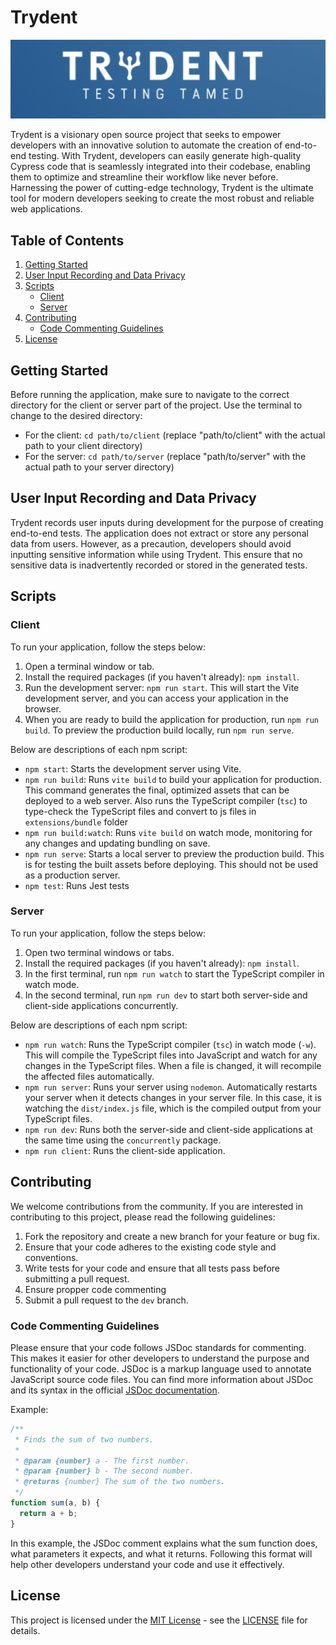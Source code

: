 # Trydent

  ![Banner](/client/assets/testing-tamed.png)


Trydent is a visionary open source project that seeks to empower developers with an innovative solution to automate the creation of end-to-end testing. With Trydent, developers can easily generate high-quality Cypress code that is seamlessly integrated into their codebase, enabling them to optimize and streamline their workflow like never before. Harnessing the power of cutting-edge technology, Trydent is the ultimate tool for modern developers seeking to create the most robust and reliable web applications.



## Table of Contents
1. [Getting Started](#getting-started)
1. [User Input Recording and Data Privacy](#user-input-recording-and-data-privacy)
1. [Scripts](#scripts)
    - [Client](#client)
    - [Server](#server)
1. [Contributing](#contributing)
    - [Code Commenting Guidelines](#code-commenting-guidelines)
1. [License](#license)



## Getting Started
Before running the application, make sure to navigate to the correct directory for the client or server part of the project. Use the terminal to change to the desired directory:

- For the client: `cd path/to/client` (replace "path/to/client" with the actual path to your client directory)
- For the server: `cd path/to/server` (replace "path/to/server" with the actual path to your server directory)



## User Input Recording and Data Privacy
Trydent records user inputs during development for the purpose of creating end-to-end tests. The application does not extract or store any personal data from users. However, as a precaution, developers should avoid inputting sensitive information while using Trydent. This ensure that no sensitive data is inadvertently recorded or stored in the generated tests.



## Scripts
### Client
To run your application, follow the steps below:

1. Open a terminal window or tab.
2. Install the required packages (if you haven't already): `npm install`.
3. Run the development server: `npm run start`. This will start the Vite development server, and you can access your application in the browser.
4. When you are ready to build the application for production, run `npm run build`. To preview the production build locally, run `npm run serve`.

Below are descriptions of each npm script:

- `npm start`: Starts the development server using Vite.
- `npm run build`: Runs `vite build` to build your application for production. This command generates the final, optimized assets that can be deployed to a web server. Also runs the TypeScript compiler (`tsc`) to type-check the TypeScript files and convert to js files in `extensions/bundle` folder
- `npm run build:watch`: Runs `vite build` on watch mode, monitoring for any changes and updating bundling on save.
- `npm run serve`: Starts a local server to preview the production build. This is for testing the built assets before deploying. This should not be used as a production server.
- `npm test`: Runs Jest tests

### Server
To run your application, follow the steps below:

1. Open two terminal windows or tabs.
2. Install the required packages (if you haven't already): `npm install`.
3. In the first terminal, run `npm run watch` to start the TypeScript compiler in watch mode.
4. In the second terminal, run `npm run dev` to start both server-side and client-side applications concurrently.

Below are descriptions of each npm script:

- `npm run watch`: Runs the TypeScript compiler (`tsc`) in watch mode (`-w`). This will compile the TypeScript files into JavaScript and watch for any changes in the TypeScript files. When a file is changed, it will recompile the affected files automatically.
- `npm run server`: Runs your server using `nodemon`. Automatically restarts your server when it detects changes in your server file. In this case, it is watching the `dist/index.js` file, which is the compiled output from your TypeScript files.
- `npm run dev`: Runs both the server-side and client-side applications at the same time using the `concurrently` package.
- `npm run client`: Runs the client-side application.



## Contributing
We welcome contributions from the community. If you are interested in contributing to this project, please read the following guidelines:

1. Fork the repository and create a new branch for your feature or bug fix.
2. Ensure that your code adheres to the existing code style and conventions.
3. Write tests for your code and ensure that all tests pass before submitting a pull request.
4. Ensure propper code commenting
5. Submit a pull request to the `dev` branch.

### Code Commenting Guidelines
Please ensure that your code follows JSDoc standards for commenting. This makes it easier for other developers to understand the purpose and functionality of your code. JSDoc is a markup language used to annotate JavaScript source code files. You can find more information about JSDoc and its syntax in the official [JSDoc documentation](https://jsdoc.app/).

Example:
```js
/**
 * Finds the sum of two numbers.
 * 
 * @param {number} a - The first number.
 * @param {number} b - The second number.
 * @returns {number} The sum of the two numbers.
 */
function sum(a, b) {
  return a + b;
}
```
In this example, the JSDoc comment explains what the sum function does, what parameters it expects, and what it returns. Following this format will help other developers understand your code and use it effectively.



## License
This project is licensed under the [MIT License](https://opensource.org/license/mit/) - see the [LICENSE](/LICENSE) file for details.

